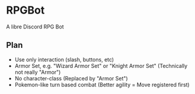# RPGBot
A libre Discord RPG Bot

## Plan
- Use only interaction (slash, buttons, etc)
- Armor Set, e.g. "Wizard Armor Set" or "Knight Armor Set" (Technically not really "Armor")
- No character-class (Replaced by "Armor Set")
- Pokemon-like turn based combat (Better agility = Move registered first)
